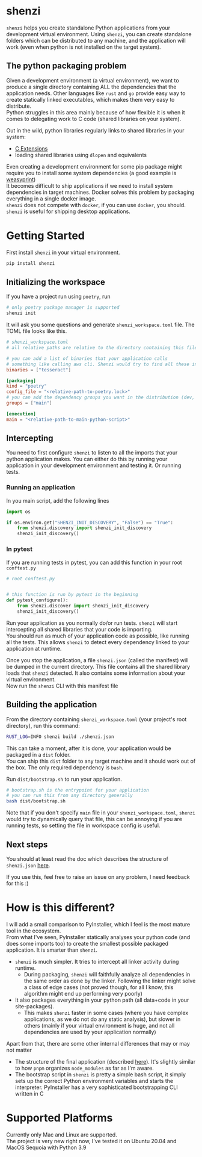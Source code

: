 # shenzi

`shenzi` helps you create standalone Python applications from your development virtual environment. Using `shenzi`, you can create standalone folders which can be distributed to any machine, and the application will work (even when python is not installed on the target system).  

## The python packaging problem
Given a development environment (a virtual environment), we want to produce a single directory containing ALL the dependencies that the application needs. Other languages like `rust` and `go` provide easy way to create statically linked executables, which makes them very easy to distribute.  
Python struggles in this area mainly because of how flexible it is when it comes to delegating work to C code (shared libraries on your system).   

Out in the wild, python libraries regularly links to shared libraries in your system:
- [C Extensions](https://docs.python.org/3/extending/extending.html)
- loading shared libraries using `dlopen` and equivalents

Even creating a development environment for some pip package might require you to install some system dependencies (a good example is [weasyprint](https://doc.courtbouillon.org/weasyprint/stable/first_steps.html#installation))   
It becomes difficult to ship applications if we need to install system dependencies in target machines. Docker solves this problem by packaging everything in a single docker image.  
`shenzi` does not compete with `docker`, if you can use `docker`, you should. `shenzi` is useful for shipping desktop applications.  

# Getting Started

First install `shenzi` in your virtual environment.  
```bash
pip install shenzi
```

## Initializing the workspace
If you have a project run using `poetry`, run
```bash
# only poetry package manager is supported
shenzi init
```
It will ask you some questions and generate `shenzi_workspace.toml` file. The TOML file looks like this.  

```toml
# shenzi_workspace.toml
# all relative paths are relative to the directory containing this file

# you can add a list of binaries that your application calls
# something like calling aws cli. Shenzi would try to find all these in your path and add them to the distribution
binaries = ["tesseract"]

[packaging]
kind = "poetry"
config_file = "<relative-path-to-poetry.lock>"
# you can add the dependency groups you want in the distribution (dev, or other custom groups)
groups = ["main"]

[execution]
main = "<relative-path-to-main-python-script>"
```


## Intercepting

You need to first configure `shenzi` to listen to all the imports that your python application makes. You can either do this by running your application in your development environment and testing it. Or running tests.  

### Running an application
In you main script, add the following lines
```python
import os

if os.environ.get("SHENZI_INIT_DISCOVERY", "False") == "True":
    from shenzi.discovery import shenzi_init_discovery
    shenzi_init_discovery()
```

### In pytest
If you are running tests in pytest, you can add this function in your root `conftest.py`
```python
# root conftest.py


# this function is run by pytest in the beginning
def pytest_configure():
    from shenzi.discover import shenzi_init_discovery
    shenzi_init_discovery()
```

Run your application as you normally do/or run tests. `shenzi` will start intercepting all shared libraries that your code is importing.  
You should run as much of your application code as possible, like running all the tests. This allows `shenzi` to detect every dependency linked to your application at runtime.  

Once you stop the application, a file `shenzi.json` (called the manifest) will be dumped in the current directory. This file contains all the shared library loads that `shenzi` detected. It also contains some information about your virtual environment.  
Now run the `shenzi` CLI with this manifest file

## Building the application
From the directory containing `shenzi_workspace.toml` (your project's root directory), run this command:
```bash
RUST_LOG=INFO shenzi build ./shenzi.json
```
This can take a moment, after it is done, your application would be packaged in a `dist` folder.  
You can ship this `dist` folder to any target machine and it should work out of the box. The only required dependency is `bash`.  


Run `dist/bootstrap.sh` to run your application.  
```bash
# bootstrap.sh is the entrypoint for your application
# you can run this from any directory generally
bash dist/bootstrap.sh
```

Note that if you don't specify `main` file in your `shenzi_workspace.toml`, `shenzi` would try to dynamically query that file, this can be annoying if you are running tests, so setting the file in workspace config is useful.  

## Next steps
You should at least read the doc which describes the structure of `shenzi.json` [here](/docs/manifest.md).  

If you use this, feel free to raise an issue on any problem, I need feedback for this :)

# How is this different?
I will add a small comparison to PyInstaller, which I feel is the most mature tool in the ecosystem.  
From what I've seen, PyInstaller statically analyses your python code (and does some imports too) to create the smallest possible packaged application. It is smarter than `shenzi`.  

- `shenzi` is much simpler. It tries to intercept all linker activity during runtime. 
  - During packaging, `shenzi` will faithfully analyze all dependencies in the same order as done by the linker. Following the linker might solve a class of edge cases (not proved though, for all I know, this algorithm might end up performing very poorly)
- It also packages everything in your python path (all data+code in your site-packages). 
  - This makes `shenzi` faster in some cases (where you have complex applications, as we do not do any static analysis), but slower in others (mainly if your virtual environment is huge, and not all dependencies are used by your application normally)   

Apart from that, there are some other internal differences that may or may not matter
- The structure of the final application (described [here](/docs/dist-structure.md)). It's slightly similar to how `pnpm` organizes `node_modules` as far as I'm aware.  
- The bootstrap script in `shenzi` is pretty a simple bash script, it simply sets up the correct Python environment variables and starts the interpreter. PyInstaller has a very sophisticated bootstrapping CLI written in C

# Supported Platforms

Currently only Mac and Linux are supported.  
The project is very new right now, I've tested it on Ubuntu 20.04 and MacOS Sequoia with Python 3.9  